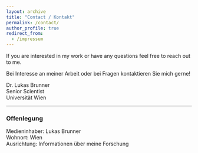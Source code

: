 ```yaml
---
layout: archive
title: "Contact / Kontakt"
permalink: /contact/
author_profile: true
redirect_from:
  - /impressum
---
```


If you are interested in my work or have any questions feel free to reach out to me.

Bei Interesse an meiner Arbeit oder bei Fragen kontaktieren Sie mich gerne!

Dr. Lukas Brunner <br />
Senior Scientist <br />
Universität Wien


---
### Offenlegung

Medieninhaber: Lukas Brunner <br />
Wohnort: Wien <br />
Ausrichtung: Informationen über meine Forschung
